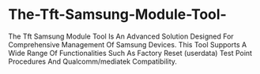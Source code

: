 # The-Tft-Samsung-Module-Tool-
The Tft Samsung Module Tool Is An Advanced Solution Designed For Comprehensive Management Of Samsung Devices. This Tool Supports A Wide Range Of Functionalities Such As Factory Reset (userdata) Test Point Procedures And Qualcomm/mediatek Compatibility. 
